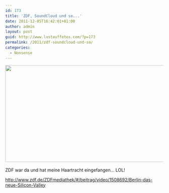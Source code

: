 ```yaml
---
id: 173
title: 'ZDF, SoundCloud und so...'
date: 2011-12-05T16:42:01+01:00
author: admin
layout: post
guid: http://www.lustauffotos.com/?p=173
permalink: /2011/zdf-soundcloud-und-so/
categories:
  - Nonsense
---
```

<img class="aligncenter size-full wp-image-175" title="Screen Shot 2011-12-05 at 16.40.07" src="/files/2011/12/Screen-Shot-2011-12-05-at-16.40.071.png" alt="" width="547" height="309" srcset="/files/2011/12/Screen-Shot-2011-12-05-at-16.40.071.png 912w, /files/2011/12/Screen-Shot-2011-12-05-at-16.40.071-300x169.png 300w" sizes="(max-width: 547px) 100vw, 547px" />

ZDF war da und hat meine Haartracht eingefangen... LOL!

<http://www.zdf.de/ZDFmediathek/#/beitrag/video/1508692/Berlin-das-neue-Silicon-Valley>